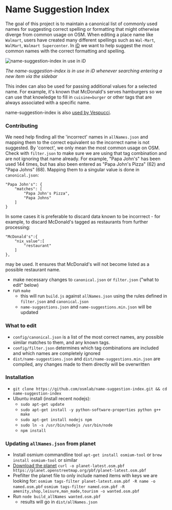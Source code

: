 # Name Suggestion Index

The goal of this project is to maintain a canonical list of commonly used names
for suggesting correct spelling or formatting that might otherwise diverge from
common usage on OSM. When editing a place name like `Walmart`, users have created
many different spellings such as `Wal-Mart`, `WalMart`, `Walmart Supercenter`.
In [iD](https://github.com/openstreetmap/iD) we want to help suggest the most common names
with the correct formatting and spelling.

![name-suggestion-index in use in iD](http://i.imgur.com/9p1E6S4.gif)

*The name-suggestion-index is in use in iD whenever searching entering a new item via the sidebar*

This index can also be used for passing additional values for a selected name.
For example, it's known that McDonald's serves hamburgers so we can use that knowledge to
fill in `cuisine=burger` or other tags that are always associated with a specific name.

name-suggestion-index is also [used by Vespucci](http://vespucci.io/tutorials/name_suggestions/).

### Contributing
We need help finding all the 'incorrect' names in `allNames.json` and mapping them to the
correct equivalent so the incorrect name is not suggested. By 'correct', we only mean
the most common usage on OSM. Check with `filter.json` to make sure we are using that
tag combination and are not ignoring that name already. For example, "Papa John's" has
been used 144 times, but has also been entered as "Papa John's Pizza" (62) and
"Papa Johns" (68). Mapping them to a singular value is done in `canonical.json`:

    "Papa John's": {
        "matches": [
            "Papa John's Pizza",
            "Papa Johns"
        ]
    }

In some cases it is preferable to discard data known to be incorrrect - for
example, to discard McDonald's tagged as restaurants from further processing:

    "McDonald's":{
        "nix_value":[
            "restaurant"
        ]
    },

may be used. It ensures that McDonald's will not become listed as a possible restaurant name.

- make necessary changes to `canonical.json` or `filter.json` ("what to edit" below)
- run `make`
    - this will run `build.js` against `allNames.json` using the rules defined in `filter.json`
    and `canonical.json`
    - `name-suggestions.json` and `name-suggestions.min.json` will be updated

### What to edit
- `config/canonical.json` is a list of the most correct names, any possible similar matches
to them, and any known tags.
- `config/filter.json` determines which tag combinations are included and which names are
completely ignored
- `dist/name-suggestions.json` and `dist/name-suggestions.min.json` are compiled, any changes made to them
directly will be overwritten

### Installation
- `git clone https://github.com/osmlab/name-suggestion-index.git && cd name-suggestion-index`
- Ubuntu install (install recent nodejs):
    - `sudo apt-get update`
    - `sudo apt-get install -y python-software-properties python g++ make`
    - `sudo apt-get install nodejs npm`
    - `sudo ln -s /usr/bin/nodejs /usr/bin/node`
    - `npm install`

### Updating `allNames.json` from planet
- Install osmium commandline tool
    `apt-get install osmium-tool` or `brew install osmium-tool` or similar
- [Download the planet](http://planet.osm.org/pbf/)
    `curl -o planet-latest.osm.pbf https://planet.openstreetmap.org/pbf/planet-latest.osm.pbf`
- Prefilter the planet file to only include named items with keys we are looking for:
    `osmium tags-filter planet-latest.osm.pbf -R name -o named.osm.pbf`
    `osmium tags-filter named.osm.pbf -R amenity,shop,leisure,man_made,tourism -o wanted.osm.pbf`
- Run `node build_allNames wanted.osm.pbf`
    - results will go in `dist/allNames.json`
